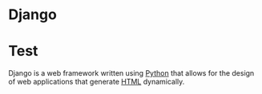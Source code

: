 # Django

# Test

Django is a web framework written using [Python](/wiki/Python) that allows for the design of web applications that generate [HTML](/wiki/HTML) dynamically.